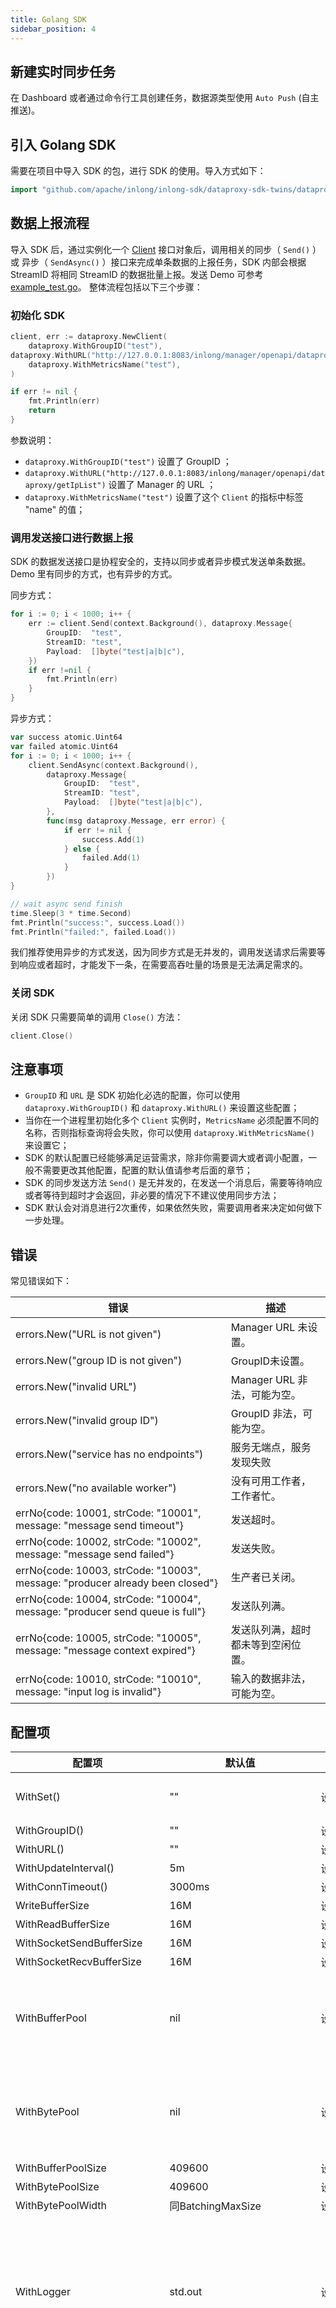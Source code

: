 ```yaml
---
title: Golang SDK
sidebar_position: 4
---
```


## 新建实时同步任务
在 Dashboard 或者通过命令行工具创建任务，数据源类型使用 `Auto Push` (自主推送)。

## 引入 Golang SDK
需要在项目中导入 SDK 的包，进行 SDK 的使用。导入方式如下：

```go
import "github.com/apache/inlong/inlong-sdk/dataproxy-sdk-twins/dataproxy-sdk-golang/dataproxy"
```


## 数据上报流程
导入 SDK 后，通过实例化一个 [Client](https://github.com/apache/inlong/tree/master/inlong-sdk/dataproxy-sdk-twins/dataproxy-sdk-golang/dataproxy/client.go) 接口对象后，调用相关的同步（ `Send()` ）或 异步（ `SendAsync()` ）接口来完成单条数据的上报任务，SDK 内部会根据 StreamID 将相同 StreamID 的数据批量上报。发送 Demo 可参考 [example_test.go](https://github.com/apache/inlong/tree/master/inlong-sdk/dataproxy-sdk-twins/dataproxy-sdk-golang/dataproxy/example_test.go)。
整体流程包括以下三个步骤：

### 初始化 SDK
```go
client, err := dataproxy.NewClient(
	dataproxy.WithGroupID("test"),		      	
dataproxy.WithURL("http://127.0.0.1:8083/inlong/manager/openapi/dataproxy/getIpList"),
	dataproxy.WithMetricsName("test"),
)

if err != nil {
	fmt.Println(err)
	return
}
```

参数说明：

- `dataproxy.WithGroupID("test")` 设置了 GroupID ；
- `dataproxy.WithURL("http://127.0.0.1:8083/inlong/manager/openapi/dataproxy/getIpList")` 设置了 Manager 的 URL ；
- `dataproxy.WithMetricsName("test")` 设置了这个 `Client` 的指标中标签 "name" 的值；

### 调用发送接口进行数据上报

SDK 的数据发送接口是协程安全的，支持以同步或者异步模式发送单条数据。Demo 里有同步的方式，也有异步的方式。

同步方式：

```go
for i := 0; i < 1000; i++ {
    err := client.Send(context.Background(), dataproxy.Message{
		GroupID:  "test",
		StreamID: "test",
		Payload:  []byte("test|a|b|c"),
	})
    if err !=nil {
        fmt.Println(err)
    }
}
```

异步方式：

```go
var success atomic.Uint64
var failed atomic.Uint64
for i := 0; i < 1000; i++ {
	client.SendAsync(context.Background(),
		dataproxy.Message{
			GroupID:  "test",
			StreamID: "test",
			Payload:  []byte("test|a|b|c"),
		},
		func(msg dataproxy.Message, err error) {
			if err != nil {
				success.Add(1)
			} else {
				failed.Add(1)
			}
		})
}

// wait async send finish
time.Sleep(3 * time.Second)
fmt.Println("success:", success.Load())
fmt.Println("failed:", failed.Load())
```

我们推荐使用异步的方式发送，因为同步方式是无并发的，调用发送请求后需要等到响应或者超时，才能发下一条，在需要高吞吐量的场景是无法满足需求的。

### 关闭 SDK 
关闭 SDK 只需要简单的调用 `Close()` 方法：

```go
client.Close()
```

## 注意事项
- `GroupID` 和 `URL` 是 SDK 初始化必选的配置，你可以使用 `dataproxy.WithGroupID()` 和 
  `dataproxy.WithURL()` 来设置这些配置；
- 当你在一个进程里初始化多个 `Client` 实例时，`MetricsName` 必须配置不同的名称，否则指标查询将会失败，你可以使用 `dataproxy.WithMetricsName()` 来设置它；
- SDK 的默认配置已经能够满足运营需求，除非你需要调大或者调小配置，一般不需要更改其他配置，配置的默认值请参考后面的章节；
- SDK 的同步发送方法 `Send()` 是无并发的，在发送一个消息后，需要等待响应或者等待到超时才会返回，非必要的情况下不建议使用同步方法；
- SDK 默认会对消息进行2次重传，如果依然失败，需要调用者来决定如何做下一步处理。

## 错误
常见错误如下：

| 错误                                                         | 描述                               |
| ------------------------------------------------------------ | ---------------------------------- |
| errors.New("URL is not given")                               | Manager URL  未设置。             |
| errors.New("group ID is not given")                          | GroupID未设置。                    |
| errors.New("invalid URL")                                    | Manager URL 非法，可能为空。      |
| errors.New("invalid group ID")                               | GroupID 非法，可能为空。           |
| errors.New("service has no endpoints")                       | 服务无端点，服务发现失败           |
| errors.New("no available worker")                            | 没有可用工作者，工作者忙。         |
| errNo{code: 10001, strCode: "10001", message: "message send timeout"} | 发送超时。                         |
| errNo{code: 10002, strCode: "10002", message: "message send failed"} | 发送失败。                         |
| errNo{code: 10003, strCode: "10003", message: "producer already been closed"} | 生产者已关闭。                     |
| errNo{code: 10004, strCode: "10004", message: "producer send queue is full"} | 发送队列满。                       |
| errNo{code: 10005, strCode: "10005", message: "message context expired"} | 发送队列满，超时都未等到空闲位置。 |
| errNo{code: 10010, strCode: "10010", message: "input log is invalid"} | 输入的数据非法，可能为空。         |

## 配置项

| 配置项                      | 默认值                       | 描述                                                         | 可选                                                         |
| --------------------------- | ---------------------------- | ------------------------------------------------------------ | ------------------------------------------------------------ |
| WithSet()                   | ""                           | 设置集群名                                                   | 是，无用途                                                   |
| WithGroupID()               | ""                           | 设置GroupID                                                  | 否                                                           |
| WithURL()                   | ""                           | 设置 Manager 的URL                                            | 否                                                           |
| WithUpdateInterval()        | 5m                           | 设置服务发现的更新时间                                       | 是                                                           |
| WithConnTimeout()           | 3000ms                       | 设置连接超时                                                 | 是                                                           |
| WriteBufferSize             | 16M                          | 设置写缓冲区大小                                             | 是                                                           |
| WithReadBufferSize          | 16M                          | 设置读缓冲区大小                                             | 是                                                           |
| WithSocketSendBufferSize    | 16M                          | 设置网络发送缓冲区大小                                       | 是                                                           |
| WithSocketRecvBufferSize    | 16M                          | 设置网络接收缓冲区大小                                       | 是                                                           |
| WithBufferPool              | nil                          | 设置缓冲池                                                   | 是，如果应用有，建议共用                                     |
| WithBytePool                | nil                          | 设置内存池                                                   | 是，如果应用有，建议共用                                     |
| WithBufferPoolSize          | 409600                       | 设置缓冲池大小                                               | 是                                                           |
| WithBytePoolSize            | 409600                       | 设置内存池大小                                               | 是                                                           |
| WithBytePoolWidth           | 同BatchingMaxSize            | 设置内存池宽度                                               | 是                                                           |
| WithLogger                  | std.out                      | 设置调试日志                                                 | 是，不建议，默认的日志没有日志级别控制                       |
| WithMetricsName             | "dataproxy-go"               | 设置指标名                                                   | 是，如果一个应用实例化了多个 client ，必须配置不一样的指标名，否则指标获取会失败 |
| WithMetricsRegistry         | prometheus.DefaultRegisterer | 设置指标存储器                                               | 是                                                           |
| WithWorkerNum               | 8                            | 设置工作者数量                                               | 是                                                           |
| WithSendTimeout             | 30000ms                      | 设置发送超时                                                 | 是                                                           |
| WithMaxRetries              | 2                            | 设置量大重试次数                                             | 是                                                           |
| WithBatchingMaxPublishDelay | 10ms                         | 设置消息发送延迟，超过该时间，不能构成一个批次也会发送       | 是                                                           |
| WithBatchingMaxMessages     | 10                           | 设置批次消息条数，达到条数即批量发送                         | 是                                                           |
| WithBatchingMaxSize         | 4K                           | 设置批次大小，达到该大小即批量发送                           | 是                                                           |
| WithMaxPendingMessages      | 409600                       | 设置每个工作者队列大小                                       | 是                                                           |
| WithBlockIfQueueIsFull      | false                        | 设置队列满是否阻塞                                           | 是                                                           |
| WithAddColumns              | nil                          | 设置附加字段，DataProxy 支持在消息指定的位置增加字段，如 \_\_addcol1\_\_worldid=xxx 表示所有的消息的第一列都是 worldid，值为 xxx 的 | 是                                                           |

配置项请参考 [options.go](https://github.com/apache/inlong/tree/master/inlong-sdk/dataproxy-sdk-twins/dataproxy-sdk-golang/dataproxy/options.go)

## 指标

| 指标名                       | 类型      | 标签                              | 描述                             |
| ---------------------------- | --------- | --------------------------------- | -------------------------------- |
| data_proxy_error_count       | counter   | name：名称<br />code：错误码      | 统计发生的错误次数及错误码       |
| data_proxy_retry_count       | counter   | name：名称<br />worker：工作者 ID | 统计发生的重试次数及工作者 ID    |
| data_proxy_timeout_count     | counter   | name：名称<br />worker：工作者 ID | 统计发生的超时次数及工作者ID     |
| data_proxy_msg_count         | counter   | name：名称<br />code：错误码      | 统计处理的消息数量和处理结果     |
| data_proxy_update_conn_count | counter   | name：名称<br />code：错误码      | 统计发生的连接更新次数和错误码   |
| data_proxy_pending_msg_gauge | gauge     | name：名称<br />worker：工作者 ID | 统计排队中的消息数量及工作者  ID |
| data_proxy_batch_size        | histogram | name：名称<br />code：错误码      | 统计每个批次的大小和错误码       |
| data_proxy_batch_time        | histogram | name：名称<br />code：错误码      | 统计每个批次的延迟和错误码       |

指标请参考 [metrics.go](https://github.com/apache/inlong/tree/master/inlong-sdk/dataproxy-sdk-twins/dataproxy-sdk-golang/dataproxy/metrics.go)

错误码请参考 [worker.go](https://github.com/apache/inlong/tree/master/inlong-sdk/dataproxy-sdk-twins/dataproxy-sdk-golang/dataproxy/worker.go)